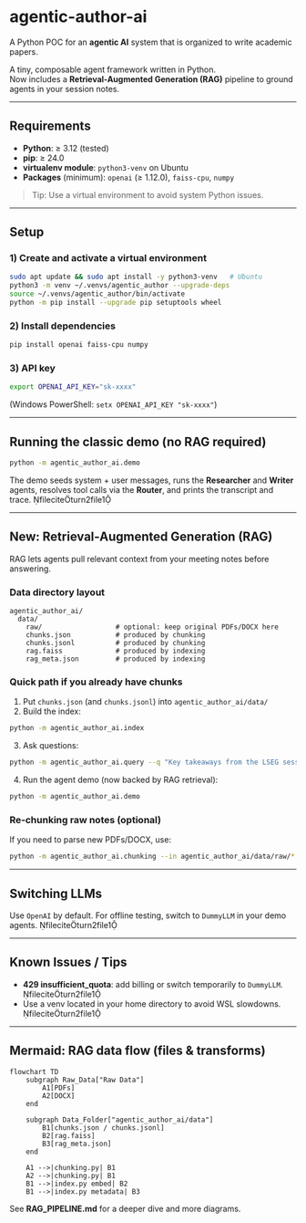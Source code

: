 # agentic-author-ai

A Python POC for an **agentic AI** system that is organized to write academic papers.

A tiny, composable agent framework written in Python.  
Now includes a **Retrieval-Augmented Generation (RAG)** pipeline to ground agents in your session notes.

---

## Requirements

- **Python**: ≥ 3.12 (tested)
- **pip**: ≥ 24.0
- **virtualenv module**: `python3-venv` on Ubuntu
- **Packages** (minimum): `openai` (≥ 1.12.0), `faiss-cpu`, `numpy`

> Tip: Use a virtual environment to avoid system Python issues.

---

## Setup

### 1) Create and activate a virtual environment
```bash
sudo apt update && sudo apt install -y python3-venv   # Ubuntu
python3 -m venv ~/.venvs/agentic_author --upgrade-deps
source ~/.venvs/agentic_author/bin/activate
python -m pip install --upgrade pip setuptools wheel
```

### 2) Install dependencies
```bash
pip install openai faiss-cpu numpy
```

### 3) API key
```bash
export OPENAI_API_KEY="sk-xxxx"
```
(Windows PowerShell: `setx OPENAI_API_KEY "sk-xxxx"`)

---

## Running the classic demo (no RAG required)

```bash
python -m agentic_author_ai.demo
```
The demo seeds system + user messages, runs the **Researcher** and **Writer** agents, resolves tool calls via the **Router**, and prints the transcript and trace. fileciteturn2file1

---

## New: Retrieval‑Augmented Generation (RAG)

RAG lets agents pull relevant context from your meeting notes before answering.

### Data directory layout
```
agentic_author_ai/
  data/
    raw/                  # optional: keep original PDFs/DOCX here
    chunks.json           # produced by chunking
    chunks.jsonl          # produced by chunking
    rag.faiss             # produced by indexing
    rag_meta.json         # produced by indexing
```

### Quick path if you already have chunks
1) Put `chunks.json` (and `chunks.jsonl`) into `agentic_author_ai/data/`  
2) Build the index:
```bash
python -m agentic_author_ai.index
```
3) Ask questions:
```bash
python -m agentic_author_ai.query --q "Key takeaways from the LSEG session" --filter session "Lseg Notes"
```
4) Run the agent demo (now backed by RAG retrieval):
```bash
python -m agentic_author_ai.demo
```

### Re‑chunking raw notes (optional)
If you need to parse new PDFs/DOCX, use:
```bash
python -m agentic_author_ai.chunking --in agentic_author_ai/data/raw/*.pdf agentic_author_ai/data/raw/*.docx --out agentic_author_ai/data/chunks.json --jsonl
```

---

## Switching LLMs

Use `OpenAI` by default. For offline testing, switch to `DummyLLM` in your demo agents. fileciteturn2file1

---

## Known Issues / Tips

- **429 insufficient_quota**: add billing or switch temporarily to `DummyLLM`. fileciteturn2file1
- Use a venv located in your home directory to avoid WSL slowdowns. fileciteturn2file1

---

## Mermaid: RAG data flow (files & transforms)

```mermaid
flowchart TD
    subgraph Raw_Data["Raw Data"]
        A1[PDFs]
        A2[DOCX]
    end

    subgraph Data_Folder["agentic_author_ai/data"]
        B1[chunks.json / chunks.jsonl]
        B2[rag.faiss]
        B3[rag_meta.json]
    end

    A1 -->|chunking.py| B1
    A2 -->|chunking.py| B1
    B1 -->|index.py embed| B2
    B1 -->|index.py metadata| B3
```

See **RAG_PIPELINE.md** for a deeper dive and more diagrams.
